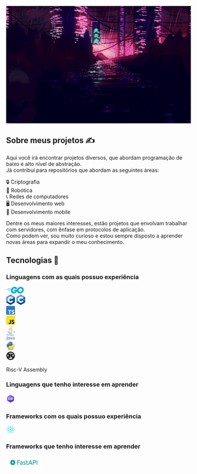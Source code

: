 <picture>
  <source media="(prefers-color-scheme: light)" srcset="./japanese-morning-city.gif">
  <source media="(prefers-color-scheme: dark)" srcset="./chinese-night-city.gif">
  <img src="./chinese-night-city.gif" alt="Banner" width="640" height="320"/>
</picture>

## Sobre meus projetos ✍

Aqui você irá encontrar projetos diversos, que abordam programação de baixo e alto nível de abstração.\
Já contribuí para repositórios que abordam as seguintes áreas:

🔒 Criptografia\
🤖 Robótica\
📞 Redes de computadores\
🖥 Desenvolvimento web\
📱 Desenvolvimento mobile

Dentre os meus maiores interesses, estão projetos que envolvam trabalhar com servidores, com ênfase em protocolos de aplicação.\
Como podem ver, sou muito curioso e estou sempre disposto a aprender novas áreas para expandir o meu conhecimento.

## Tecnologias 🔬

### Linguagens com as quais possuo experiência
<div>
  <img src="logos/go-logo.png" width="48" height="18"/>
</div>
<div>
  <img src="logos/c-logo.png" width="24" height="28"/> <img src="logos/cpp-logo.png" width="24" height="28"/>
</div>
<div>
  <img src="logos/ts-logo.png" width="24" height="24"/>
</div>
<div>
  <img src="logos/js-logo.png" width="24" height="24"/>
</div>
<div>
  <img src="logos/java-logo.png" width="24" height="40"/>
</div>  
<div>
  <img src="logos/python-logo.png" width="24" height="24"/>
</div>
<div>
  <img src="logos/rust-logo.png" width="24" height="24"/>
</div>
<div>
  <p>Risc-V Assembly</p> 
</div>

### Linguagens que tenho interesse em aprender
<div>
  <img src="logos/csharp-logo.png" width="24" height="24"/> 
</div>

### Frameworks com os quais possuo experiência
<div>
  <img src="logos/react-logo.png" width="24" height="20"/>
</div>

### Frameworks que tenho interesse em aprender
<div>
  <img src="logos/fastapi-logo.png" width="96" height="36"/>
</div>
